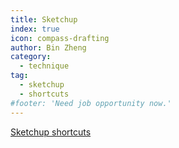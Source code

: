 ```yaml
---
title: Sketchup
index: true
icon: compass-drafting
author: Bin Zheng
category:
  - technique
tag:
  - sketchup
  - shortcuts
#footer: 'Need job opportunity now.'
---
```


[Sketchup shortcuts](/techniques/sketch_shortcuts.dat)